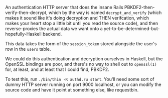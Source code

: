 An authentication HTTP server that does the insane Rails
PBKDF2-then-verify-then-decrypt, which by the way is named
`decrypt_and_verify` (which makes it sound like it's doing decryption
and THEN verifcation, which makes your heart stop a little bit until
you read the source code), and then reverse-proxies the actual data we
want onto a yet-to-be-determined-but-hopefully-Haskell backend.

This data takes the form of the `session_token` stored alongside the
user's row in the `users` table.

We could do this authentication and decryption ourselves in Haskell,
but the OpenSSL bindings are poor, and there's no way to shell out to
`openssl(1)` for, at least, and at least that I could find, PBKDF2.

To test this, run `./bin/thin -R authd.ru start`. You'll need some
sort of dummy HTTP server running on port 9000 localhost, or you can
modify the source code and have it point at something else, like
requestbin.
